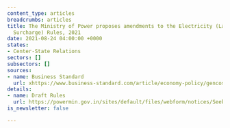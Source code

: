 ```yaml
---
content_type: articles
breadcrumbs: articles
title: The Ministry of Power proposes amendments to the Electricity (Late Payment
  Surcharge) Rules, 2021
date: 2021-08-24 04:00:00 +0000
states:
- Center-State Relations
sectors: []
subsectors: []
sources:
- name: Business Standard
  url: xhttps://www.business-standard.com/article/economy-policy/gencos-to-be-allowed-to-sell-power-in-open-market-if-not-paid-by-discoms-121081900906_1.html
details:
- name: Draft Rules
  url: https://powermin.gov.in/sites/default/files/webform/notices/Seeking_comments_on_Draft_Electricity_Late_Payment_Surcharge_Amendment_Rules_2021.pdf
is_newsletter: false

---
```

